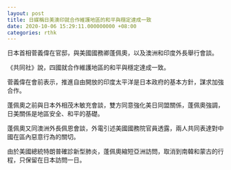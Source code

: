 ```yaml
---
layout: post
title: 日媒稱日美澳印就合作維護地區的和平與穩定達成一致
date: 2020-10-06 15:29:11.000000000 +08:00
categories: rthk
---
```


日本首相菅義偉在官邸，與美國國務卿蓬佩奧，以及澳洲和印度外長舉行會談。

《共同社》說，四國就合作維護地區的和平與穩定達成一致。

菅義偉在會前表示，推進自由開放的印度太平洋是日本政府的基本方針，謀求加強合作。

蓬佩奧之前與日本外相茂木敏充會談，雙方同意強化美日同盟關係，蓬佩奧強調，日美關係是地區安全、和平的基礎。

蓬佩奧又同澳洲外長佩恩會談，外電引述美國國務院官員透露，兩人共同表達對中國在區內惡意行為的關切。

由於美國總統特朗普確診新型肺炎，蓬佩奧縮短亞洲訪問，取消到南韓和蒙古的行程，只保留在日本訪問一日。
